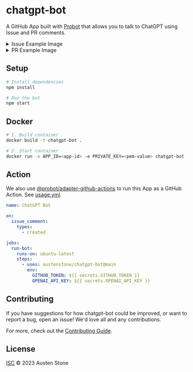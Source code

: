 # chatgpt-bot

A GitHub App built with [Probot](https://github.com/probot/probot) that allows you to talk to ChatGPT using Issue and PR comments.

<details>
<summary> Issue Example Image </summary>

![image](https://marketplace-screenshots.githubusercontent.com/14679/50322429-3714-4950-954c-8c2bf1af4bf0?auto=webp&format=jpeg&width=670&dpr=1.5)
</details>
<details>
<summary> PR Example Image </summary>

![image](https://marketplace-screenshots.githubusercontent.com/14679/817e76d7-5acb-4746-af56-47994a832743?auto=webp&format=jpeg&width=670&dpr=1.5)
</details>

## Setup

```sh
# Install dependencies
npm install

# Run the bot
npm start
```

## Docker

```sh
# 1. Build container
docker build -t chatgpt-bot .

# 2. Start container
docker run -e APP_ID=<app-id> -e PRIVATE_KEY=<pem-value> chatgpt-bot
```

## Action
We also use [@probot/adapter-github-actions](https://www.npmjs.com/package/@probot/adapter-github-actions) to run this App as a GitHub Action.
See [usage.yml](https://github.com/austenstone/chatgpt-bot/blob/main/.github/workflows/usage.yml).

```yml
name: ChatGPT Bot

on:
  issue_comment:
    types:
      - created

jobs:
  run-bot:
    runs-on: ubuntu-latest
    steps:
      - uses: austenstone/chatgpt-bot@main
        env:
          GITHUB_TOKEN: ${{ secrets.GITHUB_TOKEN }}
          OPENAI_API_KEY: ${{ secrets.OPENAI_API_KEY }}
```

## Contributing

If you have suggestions for how chatgpt-bot could be improved, or want to report a bug, open an issue! We'd love all and any contributions.

For more, check out the [Contributing Guide](CONTRIBUTING.md).

## License

[ISC](LICENSE) © 2023 Austen Stone
